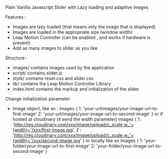 Plain Vanilla Javascript Slider with Lazy loading and adaptive images

Features :
- Images are lazy loaded (that means only the image that is displayed)
- Images are loaded in the appropriate size (window width) 
- Leap Motion Controller (can be enabled , and works if hardware is present)
- Add as many images to slider as you like

Structure : 
- images/ contains images used by the application
- script/ contains slider.js
- style/ contains reset.css and slider.css 
- lib/ contains the Leap Motion Controller Library
- index.html contains the markup and initialization of the slider

Change initialization parameter

- Image object, like so :
  images {
	1: 'your-url/images/your-image-url-to-first-image'
	2: 'your-url/images/your-image-url-to-second-image'
  }
  or if hosted at cloudinary (it send the width parameter)
  images {
	1 : 'http://res.cloudinary.com/xxx/image/upload/c_scale,w_'+(width)+'/xxx/first-image.jpg',
	2 : 'http://res.cloudinary.com/xxx/image/upload/c_scale,w_'+(width)+'/xxx/second-image.jpg'
  }
  or locally like so
  images {
	1: 'your-folder/your-image-url-to-first-image'
	2: 'your-folder/your-image-url-to-second-image'
  }

